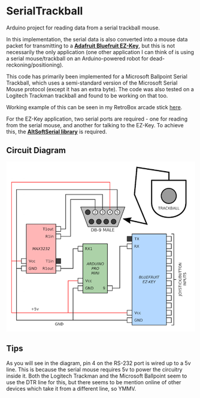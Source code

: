 # SerialTrackball

Arduino project for reading data from a serial trackball mouse.

In this implementation, the serial data is also converted into a mouse data packet for transmitting to a [**Adafruit Bluefruit EZ-Key**](https://www.adafruit.com/products/1535), but this is not necessarily the only application (one other application I can think of is using a serial mouse/trackball on an Arduino-powered robot for dead-reckoning/positioning).

This code has primarily been implemented for a Microsoft Ballpoint Serial Trackball, which uses a semi-standard version of the Microsoft Serial Mouse protocol (except it has an extra byte). The code was also tested on a Logitech Trackman trackball and found to be working on that too. 

Working example of this can be seen in my RetroBox arcade stick [here](https://www.youtube.com/watch?v=q-1sBoGaoQ0).

For the EZ-Key application, two serial ports are required - one for reading from the serial mouse, and another for talking to the EZ-Key. To achieve this, the [**AltSoftSerial library**](https://www.pjrc.com/teensy/td_libs_AltSoftSerial.html) is required.



## Circuit Diagram

![EZ-Key circuit diagram](https://raw.githubusercontent.com/UltraMegaPhil/SerialTrackball/master/images/trackball-bluefruit-circuit.png)



## Tips
As you will see in the diagram, pin 4 on the RS-232 port is wired up to a 5v line. This is because the serial mouse requires 5v to power the circuitry inside it. Both the Logitech Trackman and the Microsoft Ballpoint seem to use the DTR line for this, but there seems to be mention online of other devices which take it from a different line, so YMMV.
